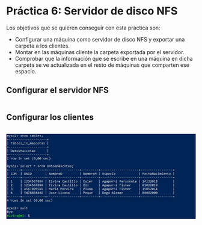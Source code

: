 # Práctica 6: Servidor de disco NFS

Los objetivos que se quieren conseguir con esta práctica son:
- Configurar una máquina como servidor de disco NFS y exportar una carpeta a los clientes.
- Montar en las máquinas cliente la carpeta exportada por el servidor.
- Comprobar que la información que se escribe en una máquina en dicha carpeta se ve actualizada en el resto de máquinas que comparten ese espacio.

## Configurar el servidor NFS



```bash


```




## Configurar los clientes

```bash

```

![imagen](https://github.com/layoel/SWAP2019/blob/master/PRACTICAS/Practica5/imagenes/1.JPG)
